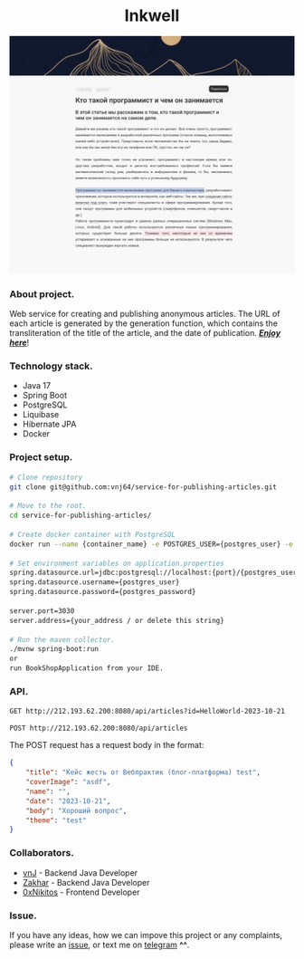 ## <h1 align="center">Inkwell</h1>
<img src="readme_assets/project_page.png">

### About project.
Web service for creating and publishing anonymous articles. The URL of each article is generated by the generation function, which contains the transliteration of the title of the article, and the date of publication.
[**_Enjoy here_**](https://inkwell-five.vercel.app/Komanda-Obez-n-vozn-vykatilareliz-22-10)!

### Technology stack.
- Java 17
- Spring Boot
- PostgreSQL
- Liquibase
- Hibernate JPA
- Docker

### Project setup.

```bash
# Clone repository
git clone git@github.com:vnj64/service-for-publishing-articles.git

# Move to the root.
cd service-for-publishing-articles/

# Create docker container with PostgreSQL
docker run --name {container_name} -e POSTGRES_USER={postgres_user} -e POSTGRES_PASSWORD={postgres_password} -p {port}:5432 -d postgres

# Set environment variables on application.properties
spring.datasource.url=jdbc:postgresql://localhost:{port}/{postgres_user}
spring.datasource.username={postgres_user}
spring.datasource.password={postgres_password}

server.port=3030
server.address={your_address / or delete this string}

# Run the maven collector.
./mvnw spring-boot:run
or
run BookShopApplication from your IDE.
```

### API.
```http request
GET http://212.193.62.200:8080/api/articles?id=HelloWorld-2023-10-21
```
```http request
POST http://212.193.62.200:8080/api/articles
```
The POST request has a request body in the format:
```json
{
    "title": "Кейс жесть от Вебпрактик (блог-платформа) test",
    "coverImage": "asdf",
    "name": "",
    "date": "2023-10-21",
    "body": "Хороший вопрос",
    "theme": "test"
}
```

### Collaborators.
- [vnJ](https://github.com/vnj64) - Backend Java Developer
- [Zakhar](https://github.com/ZakharEvv) - Backend Java Developer
- [0xNikitos](https://github.com/darkystacks) - Frontend Developer
### Issue.
If you have any ideas, how we can impove this project or any complaints, please write an [issue](https://github.com/vnj64/service-for-publishing-articles/issues), or text me on [telegram](https://t.me/arszdarszd) **^^**.